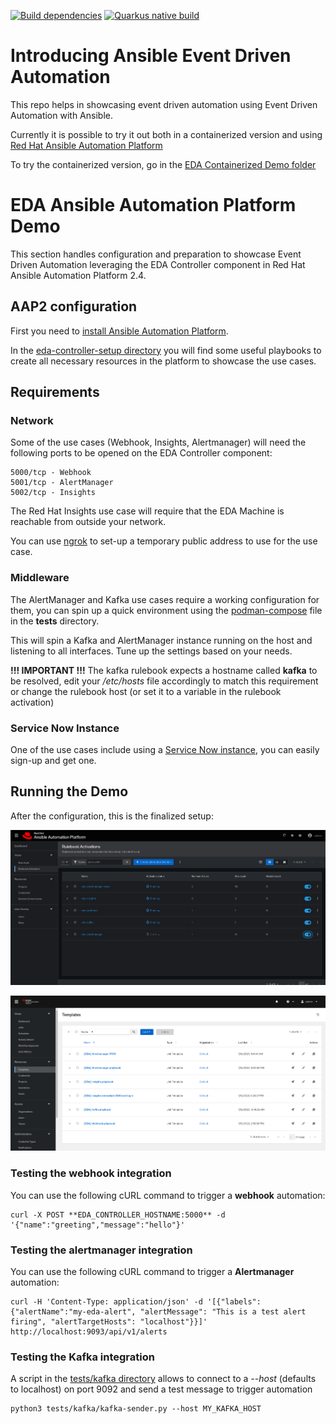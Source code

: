 [![Build dependencies](https://github.com/kubealex/event-driven-automation/actions/workflows/stack-build.yml/badge.svg)](https://github.com/kubealex/event-driven-automation/actions/workflows/stack-build.yml)
[![Quarkus native build](https://github.com/kubealex/event-driven-automation/actions/workflows/native-build.yml/badge.svg)](https://github.com/kubealex/event-driven-automation/actions/workflows/native-build.yml)

# Introducing Ansible Event Driven Automation

This repo helps in showcasing event driven automation using Event Driven Automation with Ansible.

Currently it is possible to try it out both in a containerized version and using [Red Hat Ansible Automation Platform](https://www.redhat.com/en/technologies/management/ansible)

To try the containerized version, go in the [EDA Containerized Demo folder](./eda-podman-demo/)

# EDA Ansible Automation Platform Demo

This section handles configuration and preparation to showcase Event Driven Automation leveraging the EDA Controller component in Red Hat Ansible Automation Platform 2.4.

## AAP2 configuration

First you need to [install Ansible Automation Platform](https://access.redhat.com/documentation/en-us/red_hat_ansible_automation_platform/2.4/html/red_hat_ansible_automation_platform_installation_guide).

In the [eda-controller-setup directory](./eda-controller-setup/) you will find some useful playbooks to create all necessary resources in the platform to showcase the use cases.

## Requirements

### Network

Some of the use cases (Webhook, Insights, Alertmanager) will need the following ports to be opened on the EDA Controller component:

    5000/tcp - Webhook
    5001/tcp - AlertManager
    5002/tcp - Insights

The Red Hat Insights use case will require that the EDA Machine is reachable from outside your network.

You can use [ngrok](https://ngrok.com/) to set-up a temporary public address to use for the use case.

### Middleware

The AlertManager and Kafka use cases require a working configuration for them, you can spin up a quick environment using the [podman-compose](./tests/podman-compose.yml) file in the **tests** directory.

This will spin a Kafka and AlertManager instance running on the host and listening to all interfaces. Tune up the settings based on your needs.


**!!! IMPORTANT !!!**
The kafka rulebook expects a hostname called **kafka** to be resolved, edit your */etc/hosts* file accordingly to match this requirement or change the rulebook host (or set it to a variable in the rulebook activation)


### Service Now Instance

One of the use cases include using a [Service Now instance](https://developer.servicenow.com/), you can easily sign-up and get one.

## Running the Demo

After the configuration, this is the finalized setup:

![](./assets/eda_rulebooks.png)

![](./assets/aap2_templates.png)

###  Testing the webhook integration

You can use the following cURL command to trigger a **webhook** automation:

    curl -X POST **EDA_CONTROLLER_HOSTNAME:5000** -d '{"name":"greeting","message":"hello"}'

### Testing the alertmanager integration

You can use the following cURL command to trigger a **Alertmanager** automation:

    curl -H 'Content-Type: application/json' -d '[{"labels":{"alertName":"my-eda-alert", "alertMessage": "This is a test alert firing", "alertTargetHosts": "localhost"}}]' http://localhost:9093/api/v1/alerts

### Testing the Kafka integration

A script in the [tests/kafka directory](./tests/kafka/) allows to connect to a *--host* (defaults to localhost) on port 9092 and send a test message to trigger automation

    python3 tests/kafka/kafka-sender.py --host MY_KAFKA_HOST

